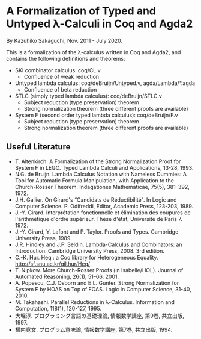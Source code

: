 # A Formalization of Typed and Untyped λ-Calculi in Coq and Agda2

By Kazuhiko Sakaguchi, Nov. 2011 - July 2020.

This is a formalization of the λ-calculus written in Coq and Agda2, and contains the following definitions and theorems:

* SKI combinator calculus: coq/CL.v
    * Confluence of weak reduction
* Untyped lambda calculus: coq/deBruijn/Untyped.v, agda/Lambda/\*.agda
    * Confluence of beta reduction
* STLC (simply typed lambda calculus): coq/deBruijn/STLC.v
    * Subject reduction (type preservation) theorem
    * Strong normalization theorem (three different proofs are available)
* System F (second order typed lambda calculus): coq/deBruijn/F.v
    * Subject reduction (type preservation) theorem
    * Strong normalization theorem (three different proofs are available)

## Useful Literature

* T. Altenkirch. A Formalization of the Strong Normalization Proof for System F in LEGO. Typed Lambda Calculi and Applications, 13-28, 1993.
* N.G. de Bruijn. Lambda Calculus Notation with Nameless Dummies: A Tool for Automatic Formula Manipulation, with Application to the Church-Rosser Theorem. Indagationes Mathematicae, 75(5), 381–392, 1972.
* J.H. Gallier. On Girard's “Candidats de Réductibilité". In Logic and Computer Science. P. Odifreddi, Editor, Academic Press, 123-203, 1989.
* J.-Y. Girard. Interprétation fonctionnelle et élimination des coupures de l'arithmétique d'ordre supérieur. Thèse d'état, Université de Paris 7. 1972.
* J.-Y. Girard, Y. Lafont and P. Taylor. Proofs and Types. Cambridge University Press, 1989.
* J.R. Hindley and J.P. Seldin. Lambda-Calculus and Combinators: an Introduction. Cambridge University Press, 2008. 3rd edition.
* C.-K. Hur. Heq : a Coq library for Heterogeneous Equality. http://sf.snu.ac.kr/gil.hur/Heq/
* T. Nipkow. More Church-Rosser Proofs (in Isabelle/HOL). Journal of Automated Reasoning, 26(1), 51–66, 2001.
* A. Popescu, C.J. Osborn and E.L. Gunter. Strong Normalization for System F by HOAS on Top of FOAS. Logic in Computer Science, 31-40, 2010.
* M. Takahashi. Parallel Reductions in λ-Calculus. Information and Computation, 118(1), 120-127, 1995.
* 大堀淳. プログラミング言語の基礎理論, 情報数学講座, 第9巻, 共立出版, 1997.
* 横内寛文. プログラム意味論, 情報数学講座, 第7巻, 共立出版, 1994.

